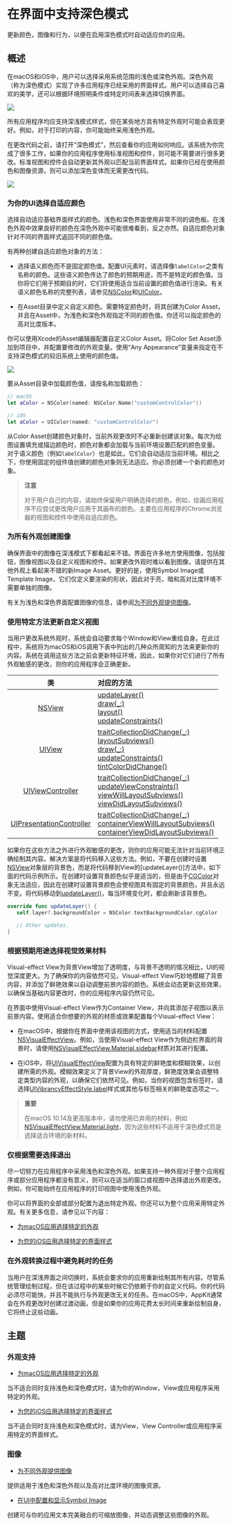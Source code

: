 # 在界面中支持深色模式

更新颜色，图像和行为，以便在启用深色模式时自动适应你的应用。

## 概述

在macOS和iOS中，用户可以选择采用系统范围的浅色或深色外观。深色外观（称为深色模式）实现了许多应用程序已经采用的界面样式。用户可以选择自己喜欢的美学，还可以根据环境照明条件或特定时间表来选择切换界面。

![](./b2d517cd-67f6-4e58-9514-23437a2a0a3a.png)

所有应用程序均应支持深浅模式样式，但在某些地方具有特定外观时可能会表现更好。例如，对于打印的内容，你可能始终采用浅色外观。

在更改代码之前，请打开“深色模式”，然后查看你的应用如何响应。该系统为你完成了很多工作，如果你的应用程序使用标准视图和控件，则可能不需要进行很多更改。标准视图和控件会自动更新其外观以匹配当前界面样式。如果你已经在使用颜色和图像资源，则可以添加深色变体而无需更改代码。

![](./2f84620c-2756-4aaf-872b-c30f78828743.png)

### 为你的UI选择自适应颜色

选择自动适应基础界面样式的颜色。浅色和深色界面使用非常不同的调色板。在浅色外观中效果良好的颜色在深色外观中可能很难看到，反之亦然。自适应颜色对象针对不同的界面样式返回不同的颜色值。

有两种创建自适应颜色对象的方法：

* 选择语义颜色而不是固定颜色值。配置UI元素时，请选择像`labelColor`之类有名称的颜色。这些语义颜色传达了颜色的预期用途，而不是特定的颜色值。当你将它们用于预期目的时，它们将使用适合当前设置的颜色值进行渲染。有关语义颜色名称的完整列表，请参见[NSColor]()和[UIColor]()。

* 在Asset目录中定义自定义颜色。需要特定颜色时，将其创建为Color Asset，并且在Asset中，为浅色和深色外观指定不同的颜色值。你还可以指定颜色的高对比度版本。

你可以使用Xcode的Asset编辑器配置自定义Color Asset。将Color Set Asset添加到项目中，并配置要修改的外观变量。使用“Any Appearance”变量来指定在不支持深色模式的较旧系统上使用的颜色值。

![](./3b52f26a-3521-436a-84bf-6ac1374b9059.png)

要从Asset目录中加载颜色值，请按名称加载颜色：

```swift
// macOS
let aColor = NSColor(named: NSColor.Name("customControlColor"))

// iOS
let aColor = UIColor(named: "customControlColor")
```

从Color Asset创建颜色对象时，当前外观更改时不必重新创建该对象。每次为绘图设置填充或描边颜色时，颜色对象都会加载与当前环境设置匹配的颜色变量。 对于语义颜色（例如`labelColor`）也是如此，它们会自动适应当前环境。相比之下，你使用固定的组件值创建的颜色对象则无法适应。你必须创建一个新的颜色对象。

> **注意**
> 
> 对于用户自己的内容，请始终保留用户明确选择的颜色。例如，绘画应用程序不应尝试更改用户应用于其画布的颜色。主要在应用程序的Chrome浏览器的视图和控件中使用自适应颜色。

### 为所有外观创建图像

确保界面中的图像在深浅模式下都看起来不错。界面在许多地方使用图像，包括按钮，图像视图以及自定义视图和控件。如果更改外观时难以看到图像，请提供在其他外观上看起来不错的新Image Asset。更好的是，使用Symbol Image或Template Image，它们仅定义要渲染的形状，因此对于亮，暗和高对比度环境不需要单独的图像。

有关为浅色和深色界面配置图像的信息，请参阅[为不同外观提供图像]()。

### 使用特定方法更新自定义视图

当用户更改系统外观时，系统会自动要求每个Window和View重绘自身。在此过程中，系统将为macOS和iOS调用下表中列出的几种众所周知的方法来更新你的内容。系统在调用这些方法之前会更新特征环境，因此，如果你对它们进行了所有外观敏感的更改，则你的应用程序会正确更新。

| 类 | 对应的方法 |
|:---:|:-------|
| [NSView]() | [updateLayer()]()<br>[draw(_:)]()<br>[layout()]()<br>[updateConstraints()]() |
| [UIView]() | [traitCollectionDidChange(_:)]()<br>[layoutSubviews()]()<br>[draw(_:)]()<br>[updateConstraints()]()<br>[tintColorDidChange()]() |
| [UIViewController]() | [traitCollectionDidChange(_:)]()<br>[updateViewConstraints()]()<br>[viewWillLayoutSubviews()]()<br>[viewDidLayoutSubviews()]() |
| [UIPresentationController]() | [traitCollectionDidChange(_:)]()<br>[containerViewWillLayoutSubviews()]()<br>[containerViewDidLayoutSubviews()]() |

如果你在这些方法之外进行外观敏感的更改，则你的应用可能无法针对当前环境正确绘制其内容。解决方案是将代码移入这些方法。例如，不要在创建时设置[NSView]()对象层的背景色，而是将代码移到View的[updateLayer()]方法中，如下面的代码示例所示。在创建时设置背景颜色似乎是适当的，但是由于[CGColor]()对象无法适应，因此在创建时设置背景颜色会使视图具有固定的背景颜色，并且永远不变。将代码移动到[updateLayer()]()，每当环境变化时，都会刷新该背景色。

```swift
override func updateLayer() {
   self.layer?.backgroundColor = NSColor.textBackgroundColor.cgColor

   // Other updates.
}
```
	
### 根据预期用途选择视觉效果材料

Visual-effect View为背景View增加了透明度，与背景不透明的情况相比，UI的视觉深度更大。为了确保你的内容依然可见，Visual-effect View巧妙地模糊了背景内容，并添加了鲜艳效果以自动调整前景内容的颜色。系统会动态更新这些效果，以确保当基础内容更改时，你的应用程序内容仍然可见。

在界面中使用Visual-effect View作为Container View，并向其添加子视图以表示前景内容。使用适合你想要的外观的材质或效果配置每个Visual-effect View：

* 在macOS中，根据你在界面中使用该视图的方式，使用适当的材料配置[NSVisualEffectView]()。例如，当使用Visual-effect View作为侧边栏界面的背景时，请使用[NSVisualEffectView.Material.sidebar]()材质对其进行配置。

* 在iOS中，将[UIVisualEffectView]()配置为具有特定的鲜艳度和模糊效果，以创建所需的外观。模糊效果定义了背景View的外观厚度，鲜艳度效果会调整特定类型内容的外观，以确保它们依然可见。例如，当你的视图包含标签时，请选择[UIVibrancyEffectStyle.label]()样式或其他与标签相关的鲜艳度选项之一。

> **重要**
> 
> 在macOS 10.14及更高版本中，请勿使用已弃用的材料，例如[NSVisualEffectView.Material.light]()，因为这些材料不适用于深色模式而是选择适合环境的新材料。

### 仅根据需要选择退出

尽一切努力在应用程序中采用浅色和深色外观。如果支持一种外观对于整个应用程序或部分应用程序都没有意义，则可以在适当的窗口或视图中选择退出外观更改。例如，你可能始终在应用程序的打印视图中使用浅色外观。

你可以将界面的全部或部分配置为退出特定外观。你还可以为整个应用采用特定外观。有关更多信息，请参见以下内容：

* [为macOS应用选择特定的外观](./choosing_a_specific_appearance_for_your_macos_app.md)

* [为您的iOS应用选择特定的界面样式]()

### 在外观转换过程中避免耗时的任务

当用户在深浅界面之间切换时，系统会要求你的应用重新绘制其所有内容。尽管系统管理绘制过程，但在该过程中的某些时候它仍依赖于你的自定义代码。你的代码必须尽可能快，并且不能执行与外观更改无关的任务。在macOS中，AppKit通常会在外观更改时创建过渡动画，但是如果你的应用花费太长时间来重新绘制自身，它将终止这些动画。

## 主题

### 外观支持

* [为macOS应用选择特定的外观](./choosing_a_specific_appearance_for_your_macos_app.md)

当不适合同时支持浅色和深色模式时，请为你的Window，View或应用程序采用特定的外观。

* [为您的iOS应用选择特定的界面样式]()

当不适合同时支持浅色和深色模式时，请为View，View Controller或应用程序采用特定的界面样式。

### 图像

* [为不同外观提供图像]()

提供适用于浅色和深色外观以及高对比度环境的图像资源。

* [在UI中配置和显示Symbol Image]()

创建可与你的应用文本完美融合的可缩放图像，并动态调整这些图像的外观。